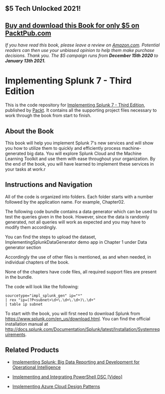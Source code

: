 ## $5 Tech Unlocked 2021!
[Buy and download this Book for only $5 on PacktPub.com](https://www.packtpub.com/product/implementing-splunk-7-third-edition/9781788836289)
-----
*If you have read this book, please leave a review on [Amazon.com](https://www.amazon.com/gp/product/1788836286).     Potential readers can then use your unbiased opinion to help them make purchase decisions. Thank you. The $5 campaign         runs from __December 15th 2020__ to __January 13th 2021.__*

# Implementing Splunk 7 - Third Edition
This is the code repository for [Implementing Splunk 7 - Third Edition](https://www.packtpub.com/big-data-and-business-intelligence/implementing-splunk-7-third-edition?utm_source=github&utm_medium=repository&utm_campaign=9781788836289), published by [Packt](https://www.packtpub.com/?utm_source=github). It contains all the supporting project files necessary to work through the book from start to finish.
## About the Book
This book will help you implement Splunk 7's new services and will show you how to utilize them to quickly and efficiently process machine-generated big data. You will explore Splunk Cloud and the Machine Learning Toolkit and use them with ease throughout your organization. By the end of the book, you will have learned to implement these services in your tasks at work.r
## Instructions and Navigation
All of the code is organized into folders. Each folder starts with a number followed by the application name. For example, Chapter02.

The following code bundle contains a data generator which can be used to test the queries given in the book. However, since the data is randomly generated, not all queries will work as expected and you may have to modify them accordingly.

You can find the steps to upload the dataset, ImplementingSplunkDataGenerator demo app in Chapter 1 under Data generator section

Accordingly the use of other files is mentioned, as and when needed, in individual chapters of the book.

None of the chapters have code files, all required support files are present in the bundle.

The code will look like the following:
```
sourcetype="impl_splunk_gen" ip="*"
| rex "ip=(?P<subnet>\d+\.\d+\.\d+)\.\d+"
| table ip subnet
```

To start with the book, you will first need to download Splunk from https://www.splunk.com/en_us/download.html.
You can find the official installation manual at http://docs.splunk.com/Documentation/Splunk/latest/Installation/Systemrequirements.

## Related Products
* [Implementing Splunk: Big Data Reporting and Development for Operational Intelligence](https://www.packtpub.com/big-data-and-business-intelligence/implementing-splunk-big-data-reporting-and-development-operationa?utm_source=github&utm_medium=repository&utm_campaign=9781849693288)

* [Implementing and Integrating PowerShell DSC [Video]](https://www.packtpub.com/networking-and-servers/implementing-and-integrating-powershell-dsc-video?utm_source=github&utm_medium=repository&utm_campaign=9781788477598)

* [Implementing Azure Cloud Design Patterns](https://www.packtpub.com/virtualization-and-cloud/implementing-azure-cloud-design-patterns?utm_source=github&utm_medium=repository&utm_campaign=9781788393362)

